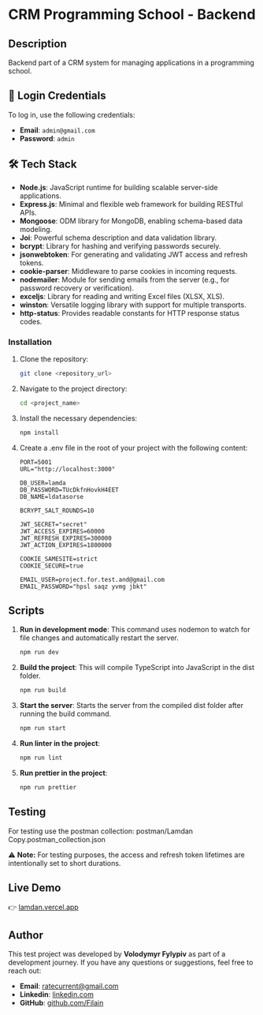 # CRM Programming School - Backend

## Description

Backend part of a CRM system for managing applications in a programming school.

## 🔐 Login Credentials

To log in, use the following credentials:

- **Email**: `admin@gmail.com`
- **Password**: `admin`


## 🛠 Tech Stack

- **Node.js**: JavaScript runtime for building scalable server-side applications.
- **Express.js**: Minimal and flexible web framework for building RESTful APIs.
- **Mongoose**: ODM library for MongoDB, enabling schema-based data modeling.
- **Joi**: Powerful schema description and data validation library.
- **bcrypt**: Library for hashing and verifying passwords securely.
- **jsonwebtoken**: For generating and validating JWT access and refresh tokens.
- **cookie-parser**: Middleware to parse cookies in incoming requests.
- **nodemailer**: Module for sending emails from the server (e.g., for password recovery or verification).
- **exceljs**: Library for reading and writing Excel files (XLSX, XLS).
- **winston**: Versatile logging library with support for multiple transports.
- **http-status**: Provides readable constants for HTTP response status codes.

### Installation

1. Clone the repository:

   ```bash
   git clone <repository_url>

2. Navigate to the project directory:

   ```bash
   cd <project_name>

3. Install the necessary dependencies:

   ```bash
   npm install

4. Create a .env file in the root of your project with the following content:
   ```code
   PORT=5001
   URL="http://localhost:3000"

   DB_USER=lamda
   DB_PASSWORD=TUcDkfnHovkH4EET
   DB_NAME=ldatasorse

   BCRYPT_SALT_ROUNDS=10

   JWT_SECRET="secret"
   JWT_ACCESS_EXPIRES=60000
   JWT_REFRESH_EXPIRES=300000
   JWT_ACTION_EXPIRES=1800000

   COOKIE_SAMESITE=strict
   COOKIE_SECURE=true

   EMAIL_USER=project.for.test.and@gmail.com
   EMAIL_PASSWORD="hpsl saqz yvmg jbkt"

## Scripts
1. **Run in development mode**: This command uses nodemon to watch for file changes and automatically restart the server.
   ```bash
   npm run dev

2. **Build the project**: This will compile TypeScript into JavaScript in the dist folder.
   ```bash
   npm run build

3. **Start the server**: Starts the server from the compiled dist folder after running the build command.
   ```bash
   npm run start

4. **Run linter in the project**:
    ```bash
   npm run lint
   
5. **Run prettier in the project**:
    ```bash
   npm run prettier

## Testing
For testing use the postman collection: postman/Lamdan Copy.postman_collection.json

⚠️ **Note:** For testing purposes, the access and refresh token lifetimes are intentionally set to short durations.

## Live Demo
👉 [lamdan.vercel.app](https://lamdan.vercel.app/)

## Author

This test project was developed by **Volodymyr Fylypiv** as part of a development journey.
If you have any questions or suggestions, feel free to reach out:

- **Email**: [ratecurrent@gmail.com](mailto:ratecurrent@gmail.com)
- **Linkedin**: [linkedin.com](https://www.linkedin.com/in/volodymyr-fylypiv/)
- **GitHub**: [github.com/Filain](https://github.com/Filain)